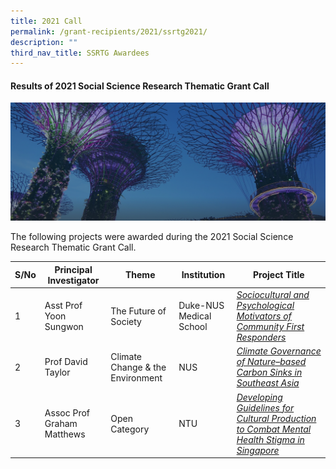 ```yaml
---
title: 2021 Call
permalink: /grant-recipients/2021/ssrtg2021/
description: ""
third_nav_title: SSRTG Awardees
---
```

#### **Results of 2021 Social Science Research Thematic Grant Call**
![](/images/hero-banner.png)

The following projects were awarded during the 2021 Social Science Research Thematic Grant Call. 


| S/No | Principal<br>Investigator |Theme| Institution |Project Title |
| -------- | -------- | -------- | -------- | -------- |
| 1 |  Asst Prof Yoon Sungwon |The Future of Society| Duke-NUS Medical School |*[Sociocultural and Psychological Motivators of Community First Responders](https://staging.d2ih14cxifahz0.amplifyapp.com/projects/thematic-grant/sungwon2021/)* |
| 2 | Prof David Taylor |Climate Change &amp; the Environment| NUS |*[Climate Governance of Nature–based Carbon Sinks in Southeast Asia](https://staging.d2ih14cxifahz0.amplifyapp.com/projects/thematic-grant/david2021/)*  
| 3 |  Assoc Prof Graham Matthews |Open Category|NTU | *[Developing Guidelines for Cultural Production to Combat Mental Health Stigma in Singapore](https://staging.d2ih14cxifahz0.amplifyapp.com/projects/thematic-grant/graham2021/)* |